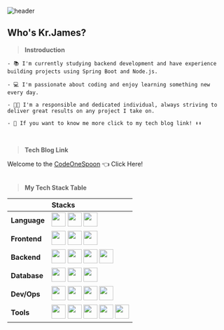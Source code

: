 ![header](https://capsule-render.vercel.app/api?type=waving&color=timeAuto&height=300&section=header&text=Kr.James%20Profile&fontSize=90)

## Who's Kr.James?

> **Instroduction**

    - 📚 I'm currently studying backend development and have experience building projects using Spring Boot and Node.js.

    - 💻 I'm passionate about coding and enjoy learning something new every day.

    - 👨‍💼 I'm a responsible and dedicated individual, always striving to deliver great results on any project I take on.

    - 👀 If you want to know me more click to my tech blog link! ⬇️⬇️

<br>

> **Tech Blog Link**

Welcome to the [CodeOneSpoon](https://jamesblog95.tistory.com/) 👈 Click Here!
<br>
<br>

> **My Tech Stack Table**



||                     Stacks |
| :---- | :---- |
| **Language** | <img height="32" src="https://img.shields.io/badge/Java-007396?style=flat-square&logo=Java&logoColor=white"/> <img height="32" src="https://img.shields.io/badge/JavaScript-F7DF1E?style=flat-square&logo=JavaScript&logoColor=black"/> <img height="32" src="https://img.shields.io/badge/TypeScript-3178C6?style=flat-square&logo=TypeScript&logoColor=white"/> |
| **Frontend** | <img height="32" src="https://img.shields.io/badge/HTML5-E34F26?style=flat-square&logo=HTML5&logoColor=white"/>  <img height="32" src="https://img.shields.io/badge/CSS3-1572B6?style=flat-square&logo=CSS3&logoColor=white"/> <img height="32" src="https://img.shields.io/badge/Bootstrap-7952B3?style=flat-square&logo=Bootstrap&logoColor=white"/>|
| **Backend** | <img height="32" src="https://img.shields.io/badge/SpringBoot-6DB33F?style=flat-square&logo=SpringBoot&logoColor=white"/> <img height="32" src="https://img.shields.io/badge/Node.js-339933?style=flat-square&logo=Node.js&logoColor=white"/> <img height="32" src="https://img.shields.io/badge/NestJs-E0234E?style=flat-square&logo=NestJs&logoColor=white"/>  <img height="32" src="https://img.shields.io/badge/Express-000000?style=flat-square&logo=Express&logoColor=white"/>|
| **Database** | <img height="32" src="https://img.shields.io/badge/MySQL-4479A1?style=flat-square&logo=MySQL&logoColor=white"/> <img height="32" src="https://img.shields.io/badge/PostgreSQL-4169E1?style=flat-square&logo=PostgreSQL&logoColor=white"/> <img height="32" src="https://img.shields.io/badge/MongoDB-47A248?style=flat-square&logo=MongoDB&logoColor=white"/> |
| **Dev/Ops** | <img height="32" src="https://img.shields.io/badge/GitLab-FC6D26?style=flat-square&logo=GitLab&logoColor=white"/> <img height="32" src="https://img.shields.io/badge/GitHub Actions-2088FF?style=flat-square&logo=GitHub Actions&logoColor=white"/> <img height="32" src="https://img.shields.io/badge/Amazon AWS-232F3E?style=flat-square&logo=AmazonAWS&logoColor=white"/> <img height="32" src="https://img.shields.io/badge/Docker-2496ED?style=flat-square&logo=Docker&logoColor=white"/>|
| **Tools** | <img height="32" src="https://img.shields.io/badge/Git-F05032?style=flat-square&logo=Git&logoColor=white"/> <img height="32" src="https://img.shields.io/badge/GitHub-181717?style=flat-square&logo=GitHub&logoColor=white"/> <img height="32" src="https://img.shields.io/badge/Jira-0052CC?style=flat-square&logo=Jira&logoColor=white"/> <img height="32" src="https://img.shields.io/badge/Confluence-172B4D?style=flat-square&logo=Confluence&logoColor=white"/> <img height="32" src="https://img.shields.io/badge/Notion-000000?style=flat-square&logo=Notion&logoColor=white"/> |

